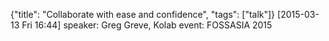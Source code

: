 {"title": "Collaborate with ease and confidence", "tags": ["talk"]}
[2015-03-13 Fri 16:44]
speaker: Greg Greve, Kolab
event: FOSSASIA 2015
